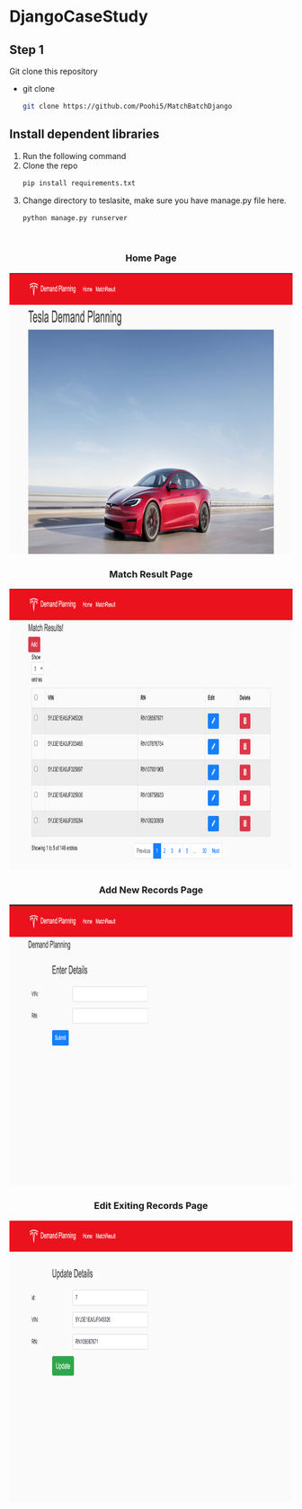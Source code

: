 # DjangoCaseStudy






<!-- Steps to run the application -->
## Step 1

Git clone this repository
* git clone
  ```sh
  git clone https://github.com/Poohi5/MatchBatchDjango
  ```

## Install dependent libraries

1. Run the following command
2. Clone the repo
   ```sh
   pip install requirements.txt
   ```
3. Change directory to teslasite, make sure you have manage.py file here.
   ```sh
   python manage.py runserver
   ```

   
<!-- Webapplication screenshots -->
<br />
 <h3 align="center">Home Page</h3>
    <img src="https://github.com/Poohi5/MatchBatchDjango/blob/main/HomePage.png" alt="homepage" width="800" height="500">

<br />
 <h3 align="center">Match Result Page</h3>
    <img src="https://github.com/Poohi5/MatchBatchDjango/blob/main/MatchResultPage.png" alt="matchresult" width="800" height="500">

<br />
 <h3 align="center">Add New Records Page</h3>
    <img src="https://github.com/Poohi5/MatchBatchDjango/blob/main/addnewrecords.png" alt="matchresult" width="800" height="500">
 
<br />
 <h3 align="center">Edit Exiting Records Page</h3>
    <img src="https://github.com/Poohi5/MatchBatchDjango/blob/main/editdetails.png" alt="matchresult" width="800" height="500">
